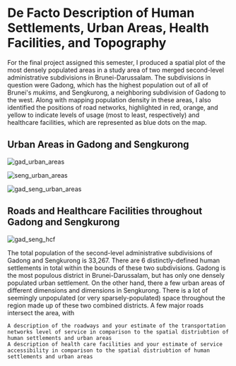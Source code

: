 # De Facto Description of Human Settlements, Urban Areas, Health Facilities, and Topography

For the final project assigned this semester, I produced a spatial plot of the most densely populated areas in a study area of two merged second-level administrative subdivisions in Brunei-Darussalam. The subdivisions in question were Gadong, which has the highest population out of all of Brunei's *mukims*, and Sengkurong, a neighboring subdivision of Gadong to the west. Along with mapping population density in these areas, I also identified the positions of road networks, highlighted in red, orange, and yellow to indicate levels of usage (most to least, respectively) and healthcare facilities, which are represented as blue dots on the map. 

## Urban Areas in Gadong and Sengkurong
![gad_urban_areas](https://user-images.githubusercontent.com/70035366/118214613-0d5b6e80-b43e-11eb-8fc2-70d9f265d0ac.png)

![seng_urban_areas](https://user-images.githubusercontent.com/70035366/118214629-15b3a980-b43e-11eb-83e6-975242ae76a4.png)

![gad_seng_urban_areas](https://user-images.githubusercontent.com/70035366/118214644-1ea47b00-b43e-11eb-8047-0529d7f840f0.png)

## Roads and Healthcare Facilities throughout Gadong and Sengkurong
![gad_seng_hcf](https://user-images.githubusercontent.com/70035366/118214691-34b23b80-b43e-11eb-8964-8de68c1ac6a5.png)

The total population of the second-level administrative subdivisions of Gadong and Sengkurong is 33,267. There are 6 distinctly-defined human settlements in total within the bounds of these two subdivisions. Gadong is the most populous district in Brunei-Darussalam, but has only one densely populated urban settlement. On the other hand, there a few urban areas of different dimensions and dimensions in Sengkurong. There is a lot of seemingly unpopulated (or very sparsely-populated) space throughout the region made up of these two combined districts. A few major roads intersect the area, with 

    A description of the roadways and your estimate of the transportation networks level of service in comparison to the spatial distriubtion of human settlements and urban areas
    A description of health care facilities and your estimate of service accessibility in comparison to the spatial distriubtion of human settlements and urban areas
